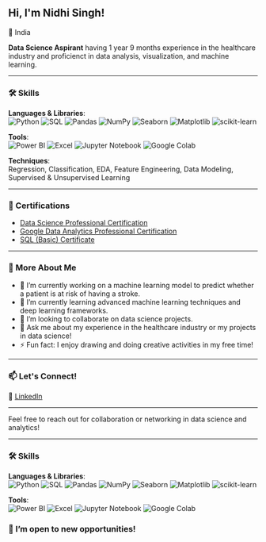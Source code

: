 ## Hi, I'm Nidhi Singh!

📍 India

**Data Science Aspirant** having 1 year 9 months experience in the healthcare industry and proficienct in data analysis, visualization, and machine learning.

---

### 🛠 Skills

**Languages & Libraries**:  
![Python](https://img.shields.io/badge/-Python-blue) ![SQL](https://img.shields.io/badge/-SQL-blue) ![Pandas](https://img.shields.io/badge/-Pandas-green) ![NumPy](https://img.shields.io/badge/-NumPy-lightgrey) ![Seaborn](https://img.shields.io/badge/-Seaborn-lightblue) ![Matplotlib](https://img.shields.io/badge/-Matplotlib-orange) ![scikit-learn](https://img.shields.io/badge/-scikit--learn-lightgrey)

**Tools**:  
![Power BI](https://img.shields.io/badge/-Power%20BI-yellow) ![Excel](https://img.shields.io/badge/-Excel-green) ![Jupyter Notebook](https://img.shields.io/badge/-Jupyter-orange) ![Google Colab](https://img.shields.io/badge/-Google%20Colab-lightgrey)

**Techniques**:  
Regression, Classification, EDA, Feature Engineering, Data Modeling, Supervised & Unsupervised Learning

---

### 📜 Certifications

- [Data Science Professional Certification](https://drive.google.com/file/d/1qmtNpNkWBZX_K12ksXcO4F_PE3nfryNY/view?usp=sharing)
- [Google Data Analytics Professional Certification](https://www.coursera.org/account/accomplishments/specialization/certificate/X437QBDKQXBU)
- [SQL (Basic) Certificate](https://www.hackerrank.com/certificates/a53e4690f142)

---

### 🌟 More About Me

- 🔭 I’m currently working on a machine learning model to predict whether a patient is at risk of having a stroke.
- 🌱 I’m currently learning advanced machine learning techniques and deep learning frameworks.
- 👯 I’m looking to collaborate on data science projects.
- 💬 Ask me about my experience in the healthcare industry or my projects in data science!
- ⚡ Fun fact: I enjoy drawing and doing creative activities in my free time!

---

### 📫 Let's Connect!

🔗 [LinkedIn](http://www.linkedin.com/in/nidhisingh9)

---

Feel free to reach out for collaboration or networking in data science and analytics!

---

### 🛠 Skills

**Languages & Libraries**:  
![Python](https://img.shields.io/badge/Python-3776AB?style=for-the-badge&logo=python&logoColor=white)
![SQL](https://img.shields.io/badge/SQL-4479A1?style=for-the-badge&logo=postgresql&logoColor=white)
![Pandas](https://img.shields.io/badge/Pandas-150458?style=for-the-badge&logo=pandas&logoColor=white)
![NumPy](https://img.shields.io/badge/NumPy-013243?style=for-the-badge&logo=numpy&logoColor=white)
![Seaborn](https://img.shields.io/badge/Seaborn-3E65A6?style=for-the-badge&logo=plotly&logoColor=white)
![Matplotlib](https://img.shields.io/badge/Matplotlib-0A1A2F?style=for-the-badge&logo=plotly&logoColor=white)
![scikit-learn](https://img.shields.io/badge/scikit--learn-F7931E?style=for-the-badge&logo=scikitlearn&logoColor=white)

**Tools**:  
![Power BI](https://img.shields.io/badge/Power%20BI-F2C811?style=for-the-badge&logo=powerbi&logoColor=black)
![Excel](https://img.shields.io/badge/Excel-217346?style=for-the-badge&logo=microsoftexcel&logoColor=white)
![Jupyter Notebook](https://img.shields.io/badge/Jupyter-FA0F00?style=for-the-badge&logo=jupyter&logoColor=white)
![Google Colab](https://img.shields.io/badge/Google%20Colab-F9AB00?style=for-the-badge&logo=googlecolab&logoColor=white)

### 🌈 I’m open to new opportunities!

